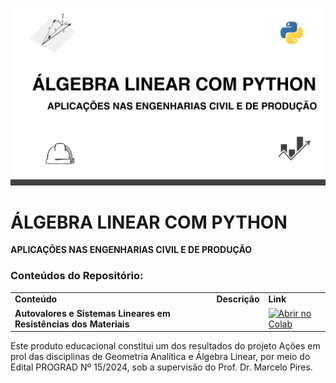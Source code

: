 ![PyAlgerin2](assents/capa.png)


# ÁLGEBRA LINEAR COM PYTHON
**APLICAÇÕES NAS ENGENHARIAS CIVIL E DE PRODUÇÃO**

### Conteúdos do Repositório:

<div align="center">
    <table>
        <tr>
            <td><strong>Conteúdo</strong></td>
            <td><strong>Descrição</strong></td>
            <td><strong>Link</strong></td>
        </tr>
        <tr>
            <td><strong>Autovalores e Sistemas Lineares em Resistências dos Materiais</strong></td>
    <td><strong></strong></td>
            <td><a href="https://colab.research.google.com/drive/19aF4oj6wWhO5n_Ycp4TKfCpNuo7kywAc?usp=sharing" target="_blank">
                <img src="https://colab.research.google.com/assets/colab-badge.svg" alt="Abrir no Colab" />
            </a></td>
        </tr>
    </table>
</div>


Este produto educacional constitui um dos resultados do projeto Ações em prol das disciplinas de Geometria Analítica e Álgebra Linear, por meio do Edital PROGRAD Nº 15/2024, sob a supervisão do Prof. Dr. Marcelo Pires.